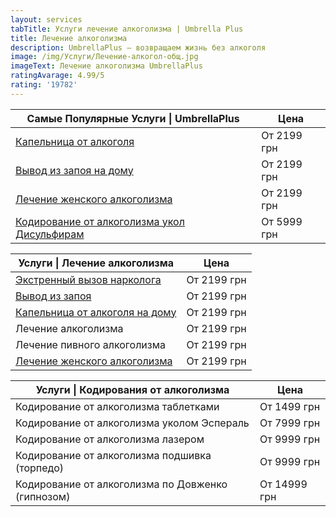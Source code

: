 ```yaml
---
layout: services
tabTitle: Услуги лечение алкоголизма | Umbrella Plus
title: Лечение алкоголизма
description: UmbrellaPlus — возвращаем жизнь без алкоголя
image: /img/Услуги/Лечение-алкогол-общ.jpg
imageText: Лечение алкоголизма UmbrellaPlus
ratingAvarage: 4.99/5
rating: '19782'
---
```


| Самые Популярные Услуги \| UmbrellaPlus                                                       | Цена        |
| --------------------------------------------------------------------------------------------- | ----------- |
| [Капельница от алкоголя](kapelnica-ot-alkogolia-UmbrellaPlus)                                 | От 2199 грн |
| [Вывод из запоя на дому](Vivod-iz-zapoia-na-domy-UmbrellaPlus)                                | От 2199 грн |
| [Лечение женского алкоголизма](lechenie-jenskogo-alkogolizma-umbrellaplus)                    | От 2199 грн |
| [Кодирование от алкоголизма укол Дисульфирам](kodirovka-ot-alkogolia-disulfiram-umbrellaplus) | От 5999 грн |

| Услуги \| Лечение алкоголизма                                                | Цена        |
| ---------------------------------------------------------------------------- | ----------- |
| [Экстренный вызов нарколога](narkolog)                                       | От 2199 грн |
| [Вывод из запоя](Vivod-iz-zapoia-UmbrellaPlus)                               | От 2199 грн |
| [Капельница от алкоголя на дому](Kapelnica_ot_alkogola_na_domy_UmbrellaPlus) | От 2199 грн |
| Лечение алкоголизма                                                          | От 2199 грн |
| Лечение пивного алкоголизма                                                  | От 2199 грн |
| [Лечение женского алкоголизма](lechenie-jenskogo-alkogolizma-umbrellaplus)   | От 2199 грн |

| Услуги \| Кодирования от алкоголизма              | Цена         |
| ------------------------------------------------- | ------------ |
| Кодирование от алкоголизма таблетками             | От 1499 грн  |
| Кодирование от алкоголизма уколом Эспераль        | От 7999 грн  |
| Кодирование от алкоголизма лазером                | От 9999 грн  |
| Кодирование от алкоголизма подшивка (торпедо)     | От 9999 грн  |
| Кодирование от алкоголизма по Довженко (гипнозом) | От 14999 грн |
